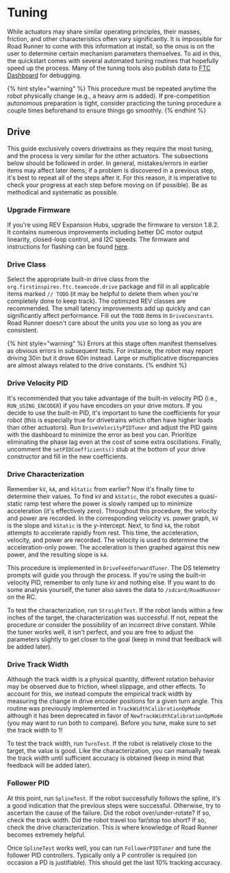# Tuning

While actuators may share similar operating principles, their masses, friction, and other characteristics often vary significantly. It is impossible for Road Runner to come with this information at install, so the onus is on the user to determine certain mechanism parameters themselves. To aid in this, the quickstart comes with several automated tuning routines that hopefully speed up the process. Many of the tuning tools also publish data to [FTC Dashboard](https://github.com/acmerobotics/ftc-dashboard) for debugging.

{% hint style="warning" %}
This procedure must be repeated anytime the robot physically change \(e.g., a heavy arm is added\). If pre-competition autonomous preparation is tight, consider practicing the tuning procedure a couple times beforehand to ensure things go smoothly.
{% endhint %}

## Drive

This guide exclusively covers drivetrains as they require the most tuning, and the process is very similar for the other actuators. The subsections below should be followed in order. In general, mistakes/errors in earlier items may affect later items; if a problem is discovered in a previous step, it's best to repeat all of the steps after it. For this reason, it is imperative to check your progress at each step before moving on \(if possible\). Be as methodical and systematic as possible.

### Upgrade Firmware

If you're using REV Expansion Hubs, upgrade the firmware to version 1.8.2. It contains numerous improvements including better DC motor output linearity, closed-loop control, and I2C speeds. The firmware and instructions for flashing can be found [here](http://www.revrobotics.com/software/#ExpansionHubFirmware).

### Drive Class

Select the appropriate built-in drive class from the `org.firstinspires.ftc.teamcode.drive` package and fill in all applicable items marked `// TODO` \(it may be helpful to delete them when you're completely done to keep track\). The optimized REV classes are recommended. The small latency improvements add up quickly and can significantly affect performance. Fill out the `TOOD` items in `DriveConstants`. Road Runner doesn't care about the units you use so long as you are consistent.

{% hint style="warning" %}
Errors at this stage often manifest themselves as obvious errors in subsequent tests. For instance, the robot may report driving 30in but it drove 60in instead. Large or multiplicative discrepancies are almost always related to the drive constants.
{% endhint %}

### Drive Velocity PID

It's recommended that you take advantage of the built-in velocity PID \(i.e., `RUN_USING_ENCODER`\) if you have encoders on your drive motors. If you decide to use the built-in PID, it's important to tune the coefficients for your robot \(this is especially true for drivetrains which often have higher loads than other actuators\). Run `DriveVelocityPIDTuner` and adjust the PID gains with the dashboard to minimize the error as best you can. Prioritize eliminating the phase lag even at the cost of some extra oscillations. Finally, uncomment the `setPIDCoefficients()` stub at the bottom of your drive constructor and fill in the new coefficients.

### Drive Characterization

Remember `kV`, `kA`, and `kStatic` from earlier? Now it's finally time to determine their values. To find `kV` and `kStatic`, the robot executes a quasi-static ramp test where the power is slowly ramped up to minimize acceleration \(it's effectively zero\). Throughout this procedure, the velocity and power are recorded. In the corresponding velocity vs. power graph, `kV` is the slope and `kStatic` is the y-intercept. Next, to find `kA`, the robot attempts to accelerate rapidly from rest. This time, the acceleration, velocity, and power are recorded. The velocity is used to determine the acceleration-only power. The acceleration is then graphed against this new power, and the resulting slope is `kA`.

This procedure is implemented in `DriveFeedforwardTuner`. The DS telemetry prompts will guide you through the process. If you're using the built-in velocity PID, remember to only tune `kV` and nothing else. If you want to do some analysis yourself, the tuner also saves the data to `/sdcard/RoadRunner` on the RC.

To test the characterization, run `StraightTest`. If the robot lands within a few inches of the target, the characterization was successful. If not, repeat the procedure or consider the possibility of an incorrect drive constant. While the tuner works well, it isn't perfect, and you are free to adjust the parameters slightly to get closer to the goal \(keep in mind that feedback will be added later\).

### Drive Track Width

Although the track width is a physical quantity, different rotation behavior may be observed due to friction, wheel slippage, and other effects. To account for this, we instead compute the empirical track width by measuring the change in drive encoder positions for a given turn angle. This routine was previously implemented in `TrackWidthCalibrationOpMode` although it has been deprecated in favor of `NewTrackWidthCalibrationOpMode` \(you may want to run both to compare\). Before you tune, make sure to set the track width to 1!

To test the track width, run `TurnTest`. If the robot is relatively close to the target, the value is good. Like the characterization, you can manually tweak the track width until sufficient accuracy is obtained \(keep in mind that feedback will be added later\).

### Follower PID

At this point, run `SplineTest`. If the robot successfully follows the spline, it's a good indication that the previous steps were successful. Otherwise, try to ascertain the cause of the failure. Did the robot over/under-rotate? If so, check the track width. Did the robot travel too far/stop too short? If so, check the drive characterization. This is where knowledge of Road Runner becomes extremely helpful.

Once `SplineTest` works well, you can run `FollowerPIDTuner` and tune the follower PID controllers. Typically only a P controller is required \(on occasion a PD is justifiable\). This should get the last 10% tracking accuracy.

